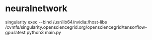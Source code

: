 # neuralnetwork
singularity exec --bind /usr/lib64/nvidia:/host-libs /cvmfs/singularity.opensciencegrid.org/opensciencegrid/tensorflow-gpu:latest python3 main.py

